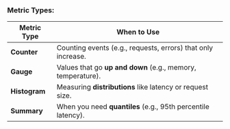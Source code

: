 ### Metric Types:


| **Metric Type** | **When to Use**                                              |
| --------------- | ------------------------------------------------------------ |
| **Counter**     | Counting events (e.g., requests, errors) that only increase. |
| **Gauge**       | Values that go **up and down** (e.g., memory, temperature).  |
| **Histogram**   | Measuring **distributions** like latency or request size.    |
| **Summary**     | When you need **quantiles** (e.g., 95th percentile latency). |
